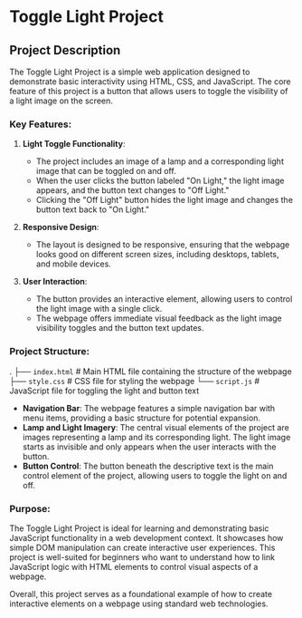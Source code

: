 # Toggle Light Project

## Project Description

The Toggle Light Project is a simple web application designed to demonstrate basic interactivity using HTML, CSS, and JavaScript. The core feature of this project is a button that allows users to toggle the visibility of a light image on the screen.

### Key Features:

1. **Light Toggle Functionality**: 
   - The project includes an image of a lamp and a corresponding light image that can be toggled on and off. 
   - When the user clicks the button labeled "On Light," the light image appears, and the button text changes to "Off Light."
   - Clicking the "Off Light" button hides the light image and changes the button text back to "On Light."

2. **Responsive Design**:
   - The layout is designed to be responsive, ensuring that the webpage looks good on different screen sizes, including desktops, tablets, and mobile devices.

3. **User Interaction**:
   - The button provides an interactive element, allowing users to control the light image with a single click.
   - The webpage offers immediate visual feedback as the light image visibility toggles and the button text updates.

### Project Structure:
.
├── `index.html`         # Main HTML file containing the structure of the webpage
├── `style.css`          # CSS file for styling the webpage
└── `script.js`          # JavaScript file for toggling the light and button text


- **Navigation Bar**: The webpage features a simple navigation bar with menu items, providing a basic structure for potential expansion.
- **Lamp and Light Imagery**: The central visual elements of the project are images representing a lamp and its corresponding light. The light image starts as invisible and only appears when the user interacts with the button.
- **Button Control**: The button beneath the descriptive text is the main control element of the project, allowing users to toggle the light on and off.

### Purpose:

The Toggle Light Project is ideal for learning and demonstrating basic JavaScript functionality in a web development context. It showcases how simple DOM manipulation can create interactive user experiences. This project is well-suited for beginners who want to understand how to link JavaScript logic with HTML elements to control visual aspects of a webpage.

Overall, this project serves as a foundational example of how to create interactive elements on a webpage using standard web technologies.
